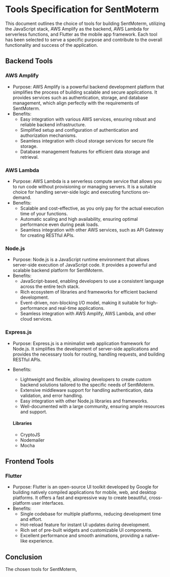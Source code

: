 # Tools Specification for SentMoterm

This document outlines the choice of tools for building SentMoterm, utilizing the JavaScript stack, AWS Amplify as the backend, AWS Lambda for serverless functions, and Flutter as the mobile app framework. Each tool has been selected to serve a specific purpose and contribute to the overall functionality and success of the application.

## Backend Tools

### AWS Amplify
- Purpose: AWS Amplify is a powerful backend development platform that simplifies the process of building scalable and secure applications. It provides services such as authentication, storage, and database management, which align perfectly with the requirements of SentMoterm.
- Benefits:
  - Easy integration with various AWS services, ensuring robust and reliable backend infrastructure.
  - Simplified setup and configuration of authentication and authorization mechanisms.
  - Seamless integration with cloud storage services for secure file storage.
  - Database management features for efficient data storage and retrieval.

### AWS Lambda
- Purpose: AWS Lambda is a serverless compute service that allows you to run code without provisioning or managing servers. It is a suitable choice for handling server-side logic and executing functions on-demand.
- Benefits:
  - Scalable and cost-effective, as you only pay for the actual execution time of your functions.
  - Automatic scaling and high availability, ensuring optimal performance even during peak loads.
  - Seamless integration with other AWS services, such as API Gateway for creating RESTful APIs.

### Node.js
- Purpose: Node.js is a JavaScript runtime environment that allows server-side execution of JavaScript code. It provides a powerful and scalable backend platform for SentMoterm.
- Benefits:
  - JavaScript-based, enabling developers to use a consistent language across the entire tech stack.
  - Rich ecosystem of libraries and frameworks for efficient backend development.
  - Event-driven, non-blocking I/O model, making it suitable for high-performance and real-time applications.
  - Seamless integration with AWS Amplify, AWS Lambda, and other cloud services.

### Express.js
- Purpose: Express.js is a minimalist web application framework for Node.js. It simplifies the development of server-side applications and provides the necessary tools for routing, handling requests, and building RESTful APIs.
- Benefits:
  - Lightweight and flexible, allowing developers to create custom backend solutions tailored to the specific needs of SentMoterm.
  - Extensive middleware support for handling authentication, data validation, and error handling.
  - Easy integration with other Node.js libraries and frameworks.
  - Well-documented with a large community, ensuring ample resources and support.

  #### Libraries
   -  CryptoJS
   -  Nodemailer
   -  Mocha

## Frontend Tools

### Flutter
- Purpose: Flutter is an open-source UI toolkit developed by Google for building natively compiled applications for mobile, web, and desktop platforms. It offers a fast and expressive way to create beautiful, cross-platform user interfaces.
- Benefits:
  - Single codebase for multiple platforms, reducing development time and effort.
  - Hot-reload feature for instant UI updates during development.
  - Rich set of pre-built widgets and customizable UI components.
  - Excellent performance and smooth animations, providing a native-like experience.

## Conclusion

The chosen tools for SentMoterm,
